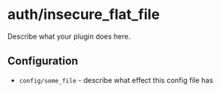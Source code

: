 auth/insecure_flat_file
========

Describe what your plugin does here.

Configuration
-------------

* `config/some_file` - describe what effect this config file has
